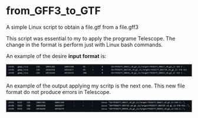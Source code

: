 # from_GFF3_to_GTF
A simple Linux script to obtain a file.gtf from a file.gff3

This script was essential to my to apply the programe Telescope. The change in the format is perform just with Linux bash commands.

An example of the desire **input format** is:


![No carga :<](./input_output/input.png "Ejemplo de input")

An example of the output applying my scritp is the next one. This new file format do not produce errors in Telescope.


![No carga :<](./input_output/output.png "Ejemplo de output")
